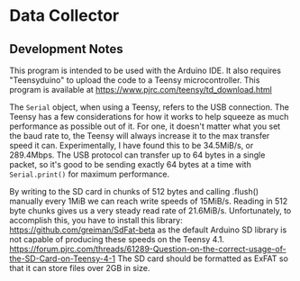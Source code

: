 # Data Collector


## Development Notes

This program is intended to be used with the Arduino IDE. It also requires
"Teensyduino" to upload the code to a Teensy microcontroller. This program
is available at https://www.pjrc.com/teensy/td_download.html

The `Serial` object, when using a Teensy, refers to the USB connection. The
Teensy has a few considerations for how it works to help squeeze as much
performance as possible out of it. For one, it doesn't matter what you set the
baud rate to, the Teensy will always increase it to the max transfer speed it
can. Experimentally, I have found this to be 34.5MiB/s, or 289.4Mbps. The USB
protocol can transfer up to 64 bytes in a single packet, so it's good to be
sending exactly 64 bytes at a time with `Serial.print()` for maximum
performance.

By writing to the SD card in chunks of 512 bytes and calling .flush() manually
every 1MiB we can reach write speeds of 15MiB/s. Reading in 512 byte chunks
gives us a very steady read rate of 21.6MiB/s. Unfortunately, to accomplish
this, you have to install this library: https://github.com/greiman/SdFat-beta as
the default Arduino SD library is not capable of producing these speeds on the
Teensy 4.1.
https://forum.pjrc.com/threads/61289-Question-on-the-correct-usage-of-the-SD-Card-on-Teensy-4-1
The SD card should be formatted as ExFAT so that it can store files over 2GB in
size.

